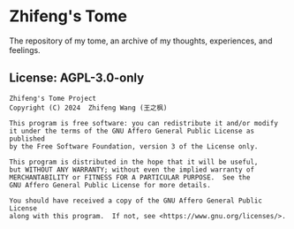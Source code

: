 # Zhifeng's Tome

The repository of my tome, an archive of my thoughts, experiences, and feelings.

## License: AGPL-3.0-only

```license_notice
Zhifeng's Tome Project
Copyright (C) 2024  Zhifeng Wang (王之枫)

This program is free software: you can redistribute it and/or modify
it under the terms of the GNU Affero General Public License as published
by the Free Software Foundation, version 3 of the License only.

This program is distributed in the hope that it will be useful,
but WITHOUT ANY WARRANTY; without even the implied warranty of
MERCHANTABILITY or FITNESS FOR A PARTICULAR PURPOSE.  See the
GNU Affero General Public License for more details.

You should have received a copy of the GNU Affero General Public License
along with this program.  If not, see <https://www.gnu.org/licenses/>.
```
